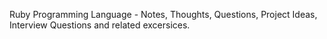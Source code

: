 Ruby Programming Language - Notes, Thoughts, Questions, Project Ideas, Interview Questions and related excersices. 
